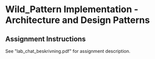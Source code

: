 # Wild_Pattern Implementation - Architecture and Design Patterns

## Assignment Instructions
See "lab_chat_beskrivning.pdf" for assignment description.
